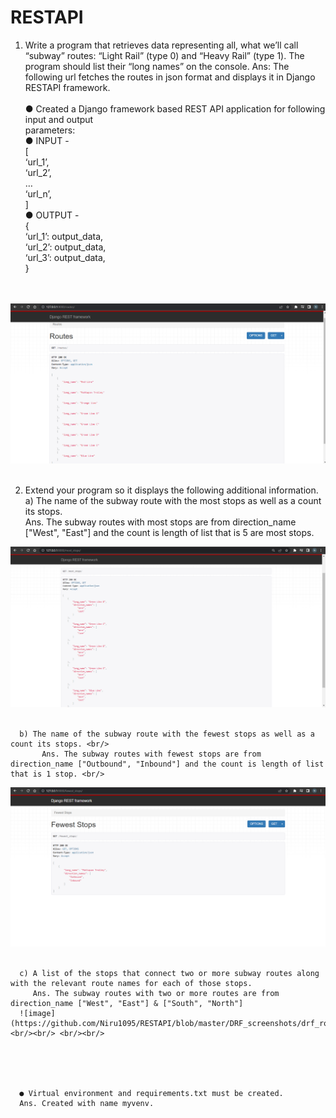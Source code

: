 # RESTAPI
1) Write a program that retrieves data representing all, what we’ll call “subway” routes:
“Light Rail” (type 0) and “Heavy Rail” (type 1). The program should list their “long names”
on the console.
Ans: The following url fetches the routes in json format and displays it in Django RESTAPI framework.<br/><br/>
      ● Created a Django framework based REST API application for following input and output <br/>
      parameters: <br/>
      ● INPUT - <JSON structure> <br/>
      [ <br/>
      ‘url_1’, <br/>
      ‘url_2’, <br/>
      … <br/>
      ‘url_n’, <br/>
      ] <br/>
      ● OUTPUT - <JSON structure> <br/>
      { <br/>
      ‘url_1’: output_data, <br/>
      ‘url_2’: output_data, <br/>
      ‘url_3’: output_data, <br/>
      } <br/>

<br/><br/> 
![image](https://github.com/Niru1095/RESTAPI/blob/master/DRF_screenshots/drfroutes.png) <br/><br/>
  
  2) Extend your program so it displays the following additional information. <br/>
      a) The name of the subway route with the most stops as well as a count its stops. <br/>
          Ans. The subway routes with most stops are from direction_name ["West", "East"] and the count is length of list that is 5 are most stops. <br/>
      
  ![image](https://github.com/Niru1095/RESTAPI/blob/master/DRF_screenshots/drf_most_stops.png) <br/><br/>
  
      b) The name of the subway route with the fewest stops as well as a count its stops. <br/>
           Ans. The subway routes with fewest stops are from direction_name ["Outbound", "Inbound"] and the count is length of list that is 1 stop. <br/>
  
  ![image](https://github.com/Niru1095/RESTAPI/blob/master/DRF_screenshots/drf_fewest_stops.png) <br/><br/>
      
      c) A list of the stops that connect two or more subway routes along with the relevant route names for each of those stops.
         Ans. The subway routes with two or more routes are from direction_name ["West", "East"] & ["South", "North"]
      ![image](https://github.com/Niru1095/RESTAPI/blob/master/DRF_screenshots/drf_routes_2_more.png) <br/><br/> <br/><br/>
      
  
    
      
      
      ● Virtual environment and requirements.txt must be created.
      Ans. Created with name myvenv.
      

  
  
  
  
  
  
